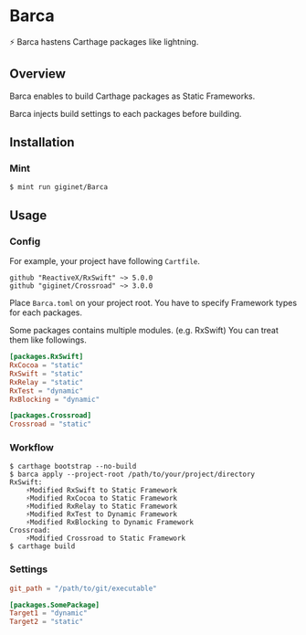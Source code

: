 # Barca

:zap: Barca hastens Carthage packages like lightning.

## Overview

Barca enables to build Carthage packages as Static Frameworks.

Barca injects build settings to each packages before building.

## Installation

### Mint

```
$ mint run giginet/Barca
```

## Usage

### Config

For example, your project have following `Cartfile`.

```
github "ReactiveX/RxSwift" ~> 5.0.0
github "giginet/Crossroad" ~> 3.0.0
```

Place `Barca.toml` on your project root.
You have to specify Framework types for each packages.


Some packages contains multiple modules. (e.g. RxSwift)
You can treat them like followings.

```toml
[packages.RxSwift]
RxCocoa = "static"
RxSwift = "static"
RxRelay = "static"
RxTest = "dynamic"
RxBlocking = "dynamic"

[packages.Crossroad]
Crossroad = "static"
```

### Workflow

```console
$ carthage bootstrap --no-build
$ barca apply --project-root /path/to/your/project/directory
RxSwift:
    ⚡Modified RxSwift to Static Framework
    ⚡Modified RxCocoa to Static Framework
    ⚡Modified RxRelay to Static Framework
    ⚡Modified RxTest to Dynamic Framework
    ⚡Modified RxBlocking to Dynamic Framework
Crossroad:
    ⚡Modified Crossroad to Static Framework
$ carthage build
```

### Settings

```toml
git_path = "/path/to/git/executable"

[packages.SomePackage]
Target1 = "dynamic"
Target2 = "static"
```
